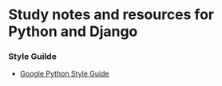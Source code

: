 # Study notes and resources for Python and Django

### Style Guilde
 * [Google Python Style Guide](https://google.github.io/styleguide/pyguide.html) 

